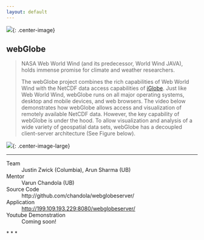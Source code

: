 ```yaml
---
layout: default
---
```

![](/webglobeserver/icon.png){: .center-image}
## [](#header-5)webGlobe

> NASA Web World Wind (and its predecessor, World Wind JAVA), holds immense promise for climate and weather researchers.
>
> The webGlobe project combines the rich capabilities of Web World Wind with the NetCDF data access capabilities of [iGlobe](https://www.cse.buffalo.edu/~chandola/research/iglobe.html). Just like Web World Wind, webGlobe runs on all major operating systems, desktop and mobile devices, and web browsers. The video below demonstrates how webGlobe allows access and visualization of remotely available NetCDF data. However, the key capability of webGlobe is under the hood. To allow visualization and analysis of a wide variety of geospatial data sets, webGlobe has a decoupled client-server architecture (See Figure below).

![](/webglobeserver/arch.png){: .center-image-large}
* * *
<dl>
<dt>Team</dt>
<dd>Justin Zwick (Columbia), Arun Sharma (UB)</dd>
<dt>Mentor</dt>
<dd>Varun Chandola (UB)</dd>
<dt>Source Code</dt>
<dd>http://github.com/chandola/webglobeserver/</dd>
<dt>Application</dt>
<dd><a href="http://199.109.193.229:8080/webglobeserver/">http://199.109.193.229:8080/webglobeserver/</a></dd>
<dt>Youtube Demonstration</dt>
<dd>Coming soon!</dd>
</dl>
* * *
